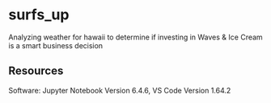 # surfs_up
Analyzing weather for hawaii to determine if investing in Waves &amp; Ice Cream is a smart business decision

## Resources
Software: Jupyter Notebook Version 6.4.6, VS Code Version 1.64.2
